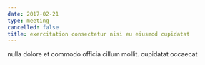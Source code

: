 ```yaml
---
date: 2017-02-21
type: meeting
cancelled: false
title: exercitation consectetur nisi eu eiusmod cupidatat
---
```

nulla dolore et commodo officia cillum mollit. cupidatat occaecat